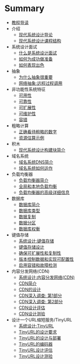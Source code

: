# Summary

* [教程导读](README.md)
* 介绍
    * [现代系统设计导论](简介/现代系统设计导论.md)
    * [现代系统设计课程结构](简介/现代系统设计课程结构.md)
* 系统设计面试
    * [什么是系统设计面试](系统设计面试/什么是系统设计面试.md)
    * [如何为成功做准备](系统设计面试/如何为成功准备.md)
    * [如何表现出色](系统设计面试/如何表现出色.md)
* 抽象
    * [为什么抽象很重要](抽象/为什么抽象很重要.md)
    * [网络抽象:远程过程调用](抽象/网络抽象:远程过程调用.md)
* 非功能性系统特征
    * [可用性](非功能性系统特征/可用性.md)
    * [可靠性](非功能性系统特征/可靠性.md)
    * [可扩展性](非功能性系统特征/可扩展性.md)
    * [可维护性](非功能性系统特征/可维护性.md)
    * [容错](非功能性系统特征/容错.md)
* 粗略计算
    * [正确看待粗略的数字](粗略计算/正确看待粗略的数字.md)
    * [资源估算示例](粗略计算/资源估算示例.md)
* 积木
    * [现代系统设计构建块简介](积木/现代系统设计构建块简介.md)
* 域名系统
    * [域名系统DNS简介](域名系统/域名系统DNS简介.md)
    * [域名系统如何运作](域名系统/域名系统如何运作.md)
* 负载均衡器
    * [负载均衡器简介](负载均衡器/负载均衡器简介.md)
    * [全局和本地负载均衡](负载均衡器/全局和本地负载均衡.md)
    * [负载均衡器的高级详细信息](负载均衡器/负载均衡器的高级详细信息.md)
* 数据库
    * [数据库简介](数据库/数据库简介.md)
    * [数据库类型](数据库/数据库类型.md)
    * [数据复制](数据库/数据复制.md)
    * [数据分区](数据库/数据分区.md)
    * [数据库权衡](数据库/数据库权衡.md)
* 键值存储
    * [系统设计:键值存储](键值存储/系统设计:键值存储.md)
    * [键值存储设计](键值存储/键值存储设计.md)
    * [确保可扩展性和复制性](键值存储/确保可扩展性和复制性.md)
    * [版本控制数据和实现可配置性](键值存储/版本控制数据和实现可配置性.md)
    * [启用容错和故障检测](键值存储/启用容错和故障检测.md)
* 内容分发网络(CDN)
    * [系统设计:内容分发网络(CDN)](内容分发网络/系统设计:内容分发网络.md)
    * [CDN简介](内容分发网络/CDN简介.md)
    * [CDN的设计](内容分发网络/CDN的设计.md)
    * [CDN深入调查: 第1部分](内容分发网络/CDN深入调查:第1部分.md)
    * [CDN深入调查: 第2部分](内容分发网络/CDN深入调查:第2部分.md)
    * [CDN设计评估](内容分发网络/CDN设计评估.md)
    * [CDN设计测验](内容分发网络/CDN设计测验.md)
* 设计一个URL缩短服务/TinyURL
    * [系统设计:TinyURL](设计TinyURL/系统设计:TinyURL.md)
    * [TinyURL的设计要求](设计TinyURL/TinyURL的设计要求.md)
    * [TinyURL的设计与部署](设计TinyURL/TinyURL的设计与部署.md)
    * [TinyURL的编码器](设计TinyURL/TinyURL的编码器.md)
    * [TinyURL设计评估](设计TinyURL/TinyURL设计评估.md)
    * [TinyURL设计测验](设计TinyURL/TinyURL设计测验.md)

